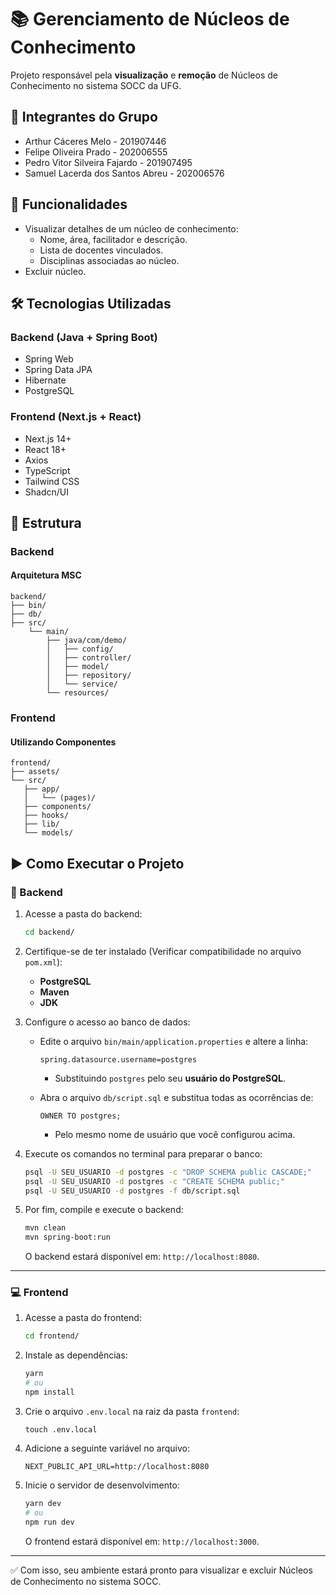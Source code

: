# 📚 Gerenciamento de Núcleos de Conhecimento

Projeto responsável pela **visualização** e **remoção** de Núcleos de Conhecimento no sistema SOCC da UFG.

## 📌 Integrantes do Grupo
- Arthur Cáceres Melo - 201907446
- Felipe Oliveira Prado - 202006555
- Pedro Vitor Silveira Fajardo - 201907495
- Samuel Lacerda dos Santos Abreu - 202006576

## 📌 Funcionalidades

- Visualizar detalhes de um núcleo de conhecimento:
  - Nome, área, facilitador e descrição.
  - Lista de docentes vinculados.
  - Disciplinas associadas ao núcleo.
- Excluir núcleo.

## 🛠️ Tecnologias Utilizadas

### Backend (Java + Spring Boot)

- Spring Web
- Spring Data JPA
- Hibernate
- PostgreSQL

### Frontend (Next.js + React)

- Next.js 14+
- React 18+
- Axios
- TypeScript
- Tailwind CSS
- Shadcn/UI

## 🧩 Estrutura

### Backend
#### Arquitetura MSC

```
backend/
├── bin/
├── db/
├── src/
    └── main/
        ├── java/com/demo/
        │   ├── config/
        │   ├── controller/
        │   ├── model/
        │   ├── repository/
        │   └── service/
        └── resources/

```

### Frontend
#### Utilizando Componentes
```
frontend/
├── assets/
└── src/
   ├── app/
   │   └── (pages)/
   ├── components/
   ├── hooks/
   ├── lib/
   └── models/
```

## ▶️ Como Executar o Projeto

### 🔧 Backend

1. Acesse a pasta do backend:

   ```bash
   cd backend/
   ```

2. Certifique-se de ter instalado (Verificar compatibilidade no arquivo `pom.xml`):

   - **PostgreSQL**
   - **Maven**
   - **JDK**

3. Configure o acesso ao banco de dados:

   - Edite o arquivo `bin/main/application.properties` e altere a linha:

     ```
     spring.datasource.username=postgres
     ```

     - Substituindo `postgres` pelo seu **usuário do PostgreSQL**.

   - Abra o arquivo `db/script.sql` e substitua todas as ocorrências de:

     ```
     OWNER TO postgres;
     ```

      - Pelo mesmo nome de usuário que você configurou acima.

4. Execute os comandos no terminal para preparar o banco:

   ```bash
   psql -U SEU_USUARIO -d postgres -c "DROP SCHEMA public CASCADE;"
   psql -U SEU_USUARIO -d postgres -c "CREATE SCHEMA public;"
   psql -U SEU_USUARIO -d postgres -f db/script.sql
   ```

5. Por fim, compile e execute o backend:

   ```bash
   mvn clean
   mvn spring-boot:run
   ```

   O backend estará disponível em: `http://localhost:8080`.

---

### 💻 Frontend

1. Acesse a pasta do frontend:

   ```bash
   cd frontend/
   ```

2. Instale as dependências:

   ```bash
   yarn
   # ou
   npm install
   ```

3. Crie o arquivo `.env.local` na raiz da pasta `frontend`:

    ```
   touch .env.local
    ```
4.  Adicione a seguinte variável no arquivo:
    ```
    NEXT_PUBLIC_API_URL=http://localhost:8080
    ```

5. Inicie o servidor de desenvolvimento:

   ```bash
   yarn dev
   # ou
   npm run dev
   ```

   O frontend estará disponível em: `http://localhost:3000`.

---

✅ Com isso, seu ambiente estará pronto para visualizar e excluir Núcleos de Conhecimento no sistema SOCC.

